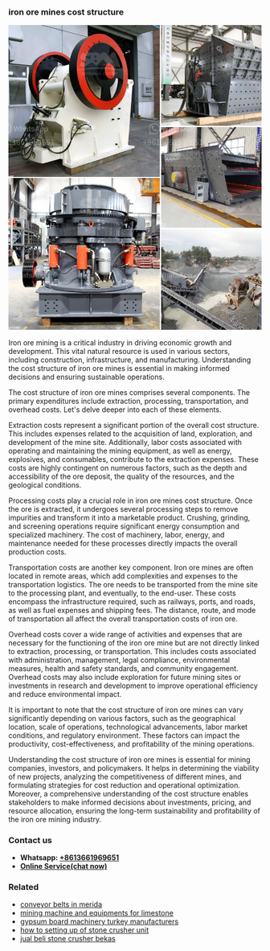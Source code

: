 <h3>iron ore mines cost structure</h3><img src='1708408234.jpg' alt=''><p>Iron ore mining is a critical industry in driving economic growth and development. This vital natural resource is used in various sectors, including construction, infrastructure, and manufacturing. Understanding the cost structure of iron ore mines is essential in making informed decisions and ensuring sustainable operations.</p><p>The cost structure of iron ore mines comprises several components. The primary expenditures include extraction, processing, transportation, and overhead costs. Let's delve deeper into each of these elements.</p><p>Extraction costs represent a significant portion of the overall cost structure. This includes expenses related to the acquisition of land, exploration, and development of the mine site. Additionally, labor costs associated with operating and maintaining the mining equipment, as well as energy, explosives, and consumables, contribute to the extraction expenses. These costs are highly contingent on numerous factors, such as the depth and accessibility of the ore deposit, the quality of the resources, and the geological conditions.</p><p>Processing costs play a crucial role in iron ore mines cost structure. Once the ore is extracted, it undergoes several processing steps to remove impurities and transform it into a marketable product. Crushing, grinding, and screening operations require significant energy consumption and specialized machinery. The cost of machinery, labor, energy, and maintenance needed for these processes directly impacts the overall production costs.</p><p>Transportation costs are another key component. Iron ore mines are often located in remote areas, which add complexities and expenses to the transportation logistics. The ore needs to be transported from the mine site to the processing plant, and eventually, to the end-user. These costs encompass the infrastructure required, such as railways, ports, and roads, as well as fuel expenses and shipping fees. The distance, route, and mode of transportation all affect the overall transportation costs of iron ore.</p><p>Overhead costs cover a wide range of activities and expenses that are necessary for the functioning of the iron ore mine but are not directly linked to extraction, processing, or transportation. This includes costs associated with administration, management, legal compliance, environmental measures, health and safety standards, and community engagement. Overhead costs may also include exploration for future mining sites or investments in research and development to improve operational efficiency and reduce environmental impact.</p><p>It is important to note that the cost structure of iron ore mines can vary significantly depending on various factors, such as the geographical location, scale of operations, technological advancements, labor market conditions, and regulatory environment. These factors can impact the productivity, cost-effectiveness, and profitability of the mining operations.</p><p>Understanding the cost structure of iron ore mines is essential for mining companies, investors, and policymakers. It helps in determining the viability of new projects, analyzing the competitiveness of different mines, and formulating strategies for cost reduction and operational optimization. Moreover, a comprehensive understanding of the cost structure enables stakeholders to make informed decisions about investments, pricing, and resource allocation, ensuring the long-term sustainability and profitability of the iron ore mining industry.</p><h3>Contact us</h3><ul><li><strong>Whatsapp:&nbsp;<a href="https://wa.me/8613661969651">+8613661969651</a></strong></li><li><a href="https://swt.shibang-china.com/?git&amp;zhl&amp;iron ore mines cost structure"><strong>Online Service(chat now)</strong></a></li></ul><h3>Related</h3><ul><li><a href='conveyor belts in merida.md'>conveyor belts in merida</a></li><li><a href='mining machine and equipments for limestone.md'>mining machine and equipments for limestone</a></li><li><a href='gypsum board machinery turkey manufacturers.md'>gypsum board machinery turkey manufacturers</a></li><li><a href='how to setting up of stone crusher unit.md'>how to setting up of stone crusher unit</a></li><li><a href='jual beli stone crusher bekas.md'>jual beli stone crusher bekas</a></li></ul>